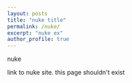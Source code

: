 ```yaml
---
layout: posts
title: "nuke title"
permalink: /nuke/
excerpt: "nuke ex"
author_profile: true
---
```

nuke


link to nuke site. this page shouldn't exist